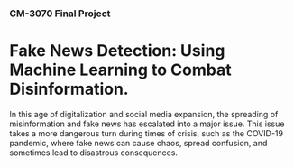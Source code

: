 ### CM-3070 Final Project 

# Fake News Detection: Using Machine Learning to Combat Disinformation.

In this age of digitalization and social media expansion, the spreading of misinformation and fake news has escalated into a major issue. This issue takes a more dangerous turn during times of crisis, such as the COVID-19 pandemic, where fake news can cause chaos, spread confusion, and sometimes lead to disastrous consequences.
